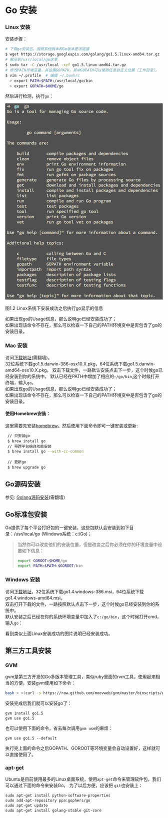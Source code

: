 # Go 安装


### Linux 安装
安装步骤：
```sh
# 下载go安装包，按照系统版本和Go版本更改链接
$ wget https://storage.googleapis.com/golang/go1.5.linux-amd64.tar.gz
# 解压到/usr/local/go这里
$ sudo tar -C /usr/local -xzf go1.5.linux-amd64.tar.gz
# 修改PATH环境变量，并设置GOPATH，其中GOPATH可以使用任意自定义位置（工作目录）。
$ vim ~/.profile  # 编辑 ~/.bashrc
  > export PATH=$PATH:/usr/local/go/bin
  > export GOPATH=$HOME/go
```

然后进行检测，执行`go`：

![](../images/1.1.mac.png?raw=true)

图1.2 Linux系统下安装成功之后执行go显示的信息

如果出现go的Usage信息，那么说明go已经安装成功了；   
如果出现该命令不存在，那么可以检查一下自己的PATH环境变中是否包含了go的安装目录。

### Mac 安装
访问[下载地址][downlink](需翻墙)。   
32位系统下载go1.5.darwin-386-osx10.X.pkg，64位系统下载go1.5.darwin-amd64-osx10.X.pkg。
双击下载文件，一路默认安装点击下一步，这个时候go已经安装到你的系统中。
默认已经在PATH中增加了相应的`~/go/bin`,这个时候打开终端，输入`go`。   
如果出现go的Usage信息，那么说明go已经安装成功了；   
如果出现该命令不存在，那么可以检查一下自己的PATH环境变中是否包含了go的安装目录。   

#### 使用Homebrew安装：   
这里需要先安装[homebrew](http://brew.sh/index_zh-cn.html)。然后使用下面命令即可一键安装或更新:   
```sh
 // 只安装go
 $ brew install go
 // 带跨平台编译功能安装
 $ brew install go --with-cc-common 
 
 // 更新go
 $ brew upgrade go
```

## Go源码安装
参见: [Golang源码安装](http://golang.org/doc/install/source)(需翻墙)


## Go标准包安装
Go提供了每个平台打好包的一键安装，这些包默认会安装到如下目录：/usr/local/go (Windows系统：c:\Go)；   

> 当然你可以改变他们的安装位置，但是改变之后你必须在你的环境变量中设置如下信息：
> ```sh
> export GOROOT=$HOME/go  
> export PATH=$PATH:$GOROOT/bin
> ```


### Windows 安装
访问[下载地址][downlink]，32位系统下载go1.4.windows-386.msi，64位系统下载go1.4.windows-amd64.msi。   
双击打开下载的文件，一路按照默认点击下一步，这个时候go已经安装到你的系统中。   
默认安装之后已经在你的系统环境变量中加入了`c:/go/bin`，这个时候打开cmd，输入`go`：

看到类似上面Linux安装成功的图片说明已经安装成功。


## 第三方工具安装
### GVM
gvm是第三方开发的Go多版本管理工具，类似ruby里面的rvm工具。使用起来相当的方便，安装gvm使用如下命令：
```sh
bash < <(curl -s https://raw.github.com/moovweb/gvm/master/binscripts/gvm-installer)
```

安装完成后我们就可以安装go了：
```
gvm install go1.5
gvm use go1.5
```
也可以使用下面的命令，省去每次调用`gvm use`的麻烦：
```
gvm use go1.5 --default
```

执行完上面的命令之后GOPATH、GOROOT等环境变量会自动设置好，这样就可以直接使用了。

### apt-get
Ubuntu是目前使用最多的Linux桌面系统，使用`apt-get`命令来管理软件包，我们可以通过下面的命令来安装Go，
为了以后方便，应该把 `git`也安装上：
```
sudo apt-get install python-software-properties
sudo add-apt-repository ppa:gophers/go
sudo apt-get update
sudo apt-get install golang-stable git-core
```

[downlink]: https://golang.org/dl/ "Go安装包下载"
